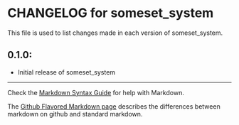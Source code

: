 # CHANGELOG for someset_system

This file is used to list changes made in each version of someset_system.

## 0.1.0:

* Initial release of someset_system

- - - 
Check the [Markdown Syntax Guide](http://daringfireball.net/projects/markdown/syntax) for help with Markdown.

The [Github Flavored Markdown page](http://github.github.com/github-flavored-markdown/) describes the differences between markdown on github and standard markdown.
